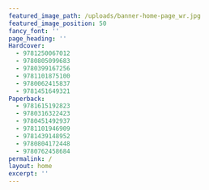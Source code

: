 ```yaml
---
featured_image_path: /uploads/banner-home-page_wr.jpg
featured_image_position: 50
fancy_font: ''
page_heading: ''
Hardcover:
  - 9781250067012
  - 9780805099683
  - 9780399167256
  - 9781101875100
  - 9780062415837
  - 9781451649321
Paperback:
  - 9781615192823
  - 9780316322423
  - 9780451492937
  - 9781101946909
  - 9781439148952
  - 9780804172448
  - 9780762458684
permalink: /
layout: home
excerpt: ''
---
```


